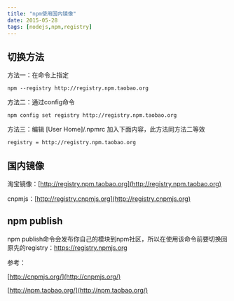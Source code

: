 ```yaml
---
title: "npm使用国内镜像"
date: 2015-05-28
tags: [nodejs,npm,registry] 
---
```

切换方法
-------
方法一：在命令上指定

	npm --registry http://registry.npm.taobao.org

方法二：通过config命令

	npm config set registry http://registry.npm.taobao.org

方法三：编辑 [User Home]/.npmrc 加入下面内容，此方法同方法二等效

	registry = http://registry.npm.taobao.org
<!--more-->
国内镜像
-------
淘宝镜像：[http://registry.npm.taobao.org](http://registry.npm.taobao.org)

cnpmjs：[http://registry.cnpmjs.org](http://registry.cnpmjs.org)


npm publish
-----------
npm publish命令会发布你自己的模块到npm社区，所以在使用该命令前要切换回原先的registry：https://registry.npmjs.org

参考：

[http://cnpmjs.org/](http://cnpmjs.org/)

[http://npm.taobao.org/](http://npm.taobao.org/)